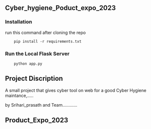 ## Cyber_hygiene_Poduct_expo_2023

### Installation

run this command after cloning the repo

        pip install -r requirements.txt

### Run the Local Flask Server

        python app.py

## Project Discription

A small project that gives cyber tool on web for a good Cyber Hygiene maintance,.....

by Srihari_prasath and Team............

## Product_Expo_2023
